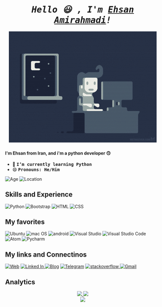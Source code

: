 <h1 align='center'><i><samp> Hello 😃 , I'm <a href='https://zil.ink/ehsanamirahmadi/'>Ehsan Amirahmadi</a>!</samp></i></h1>
<h5 align='center'><img src='gif.gif'><h5>
<h4><b> I'm Ehsan from Iran, and i'm a python developer 🙃 </b></h4>

- 🌱 <b><samp>I’m currently learning Python</samp></b>
- 😄 <b><samp>Pronouns: He/Him</samp></b> 

![Age](https://img.shields.io/badge/age%20-(now%20%3A%202022)%2015%20-red?style=for-the-badge)
![Location](https://img.shields.io/badge/Location%20-Iran,Mashhad-blue?style=for-the-badge)

## Skills and Experience
![Python](https://img.shields.io/badge/Python-3776AB?style=for-the-badge&logo=Python&logoColor=white)
![Bootstrap](https://img.shields.io/badge/bootstrap-7952B3?style=for-the-badge&logo=bootstrap&logoColor=white)
![HTML](https://img.shields.io/badge/html-E34F26?style=for-the-badge&logo=HTML5&logoColor=white)
![CSS](https://img.shields.io/badge/CSS-1572B6?style=for-the-badge&logo=CSS3&logoColor=white)

## My favorites

![Ubuntu](https://img.shields.io/badge/Ubuntu-E95420?style=for-the-badge&logo=ubuntu&logoColor=white)
![mac OS](https://img.shields.io/badge/mac_OS-233858?style=for-the-badge&logo=apple&logoColor=white)
![android](https://img.shields.io/badge/android-408C3F?style=for-the-badge&logo=android&logoColor=white)
![Visual Studio](https://img.shields.io/badge/Visual_Studio-352358?style=for-the-badge&logo=VisualStudio&logoColor=white)
![Visual Studio Code](https://img.shields.io/badge/VS_Code-06487F?style=for-the-badge&logo=VisualStudiocode&logoColor=white)
![Atom](https://img.shields.io/badge/Atom-36523B?style=for-the-badge&logo=atom&logoColor=white)
![Pycharm](https://img.shields.io/badge/Pycharm-5D702D?style=for-the-badge&logo=Pycharm&logoColor=white)

<!-- <br> -->

## My links and Connectinos

<a href='https://zil.ink/ehsanamirahmadi/'>![Web](https://img.shields.io/badge/My_Linkes-405BBD?style=for-the-badge&logo=&logoColor=white)</a>
<a href='https://www.linkedin.com/in/ehsan-amirahmadi-a44a35221/'>
  ![Linked In](https://img.shields.io/badge/Linked_In-182E80?style=for-the-badge&logo=LinkedIn&logoColor=white)
</a>
<a href='https://virgool.io/@ehsanamirahmadi/'>![Blog](https://img.shields.io/badge/Blog-0D173B?style=for-the-badge&logo=&logoColor=white)</a>
<a href='https://t.me/EhsanAmirahmadi/'>![Telegram](https://img.shields.io/badge/Telegram-4C5266?style=for-the-badge&logo=Telegram&logoColor=white)</a>
<a href='https://stackoverflow.com/users/16884635/ehsan-amirahmadi/'>
  ![stackoverflow](https://img.shields.io/badge/stack_overflow-B85E12?style=for-the-badge&logo=stackoverflow&logoColor=white)
</a>
<a href='gmail'>![Gmail](https://img.shields.io/badge/Gmail-B82912?style=for-the-badge&logo=Gmail&logoColor=white)</a>


<!-- <br> -->

## Analytics
  <p align="center">
  <a href="https://github.com/EhsanAmirahmadi">
  <img height="135rem" src="https://github-readme-stats.vercel.app/api?username=EhsanAmirahmadi&hide=contribs,issues&show_icons=true&theme=tokyonight&hide_border=true"/>
  <img height="135rem" src="https://github-readme-stats-eight-theta.vercel.app/api/top-langs/?username=EhsanAmirahmadi&hide_border=true&cache_seconds=1800&layout=compact&langs_count=8&theme=tokyonight"/> 
<!--   <br/> -->
<!--   <img height="180em" src="https://github-readme-streak-stats.herokuapp.com/?user=EhsanAmirahmadi&theme=radical&hide_border=true&background=1a1b27"/> -->
  <br/>
  <img height="145rem" src="https://github-profile-trophy.vercel.app/?username=EhsanAmirahmadi&margin-w=10&no-frame=true&row=1&theme=tokyonight"/>
  </a>
</p>
  
  
  
  
<!-- <div style='display: flex;'>
  <a href="https://github.com/EhsanAmirahmadi/">
    <img align="center" src="https://github-readme-stats.vercel.app/api/top-langs/?username=EhsanAmirahmadi&theme=tokyonight" />
  </a>
<br>
<br>
  
  
![Anurag's GitHub stats](https://github-readme-stats.vercel.app/api?username=EhsanAmirahmadi&show_icons=true&theme=tokyonight) -->
  

<!-- <div align='center'>
  <img src='Pycharm.png' with='55rem' height='55rem'>
  <img src='Visual studio code.png' with='55rem' height='55rem'>
  <img src='Visual Studio.png' with='55rem' height='55rem'>
  <img src='Atom.png' with='55rem' height='55rem'>
  <img src='mac os.png' with='55rem' height='55rem'>
  <img src='ubuntu.png' with='55rem' height='55rem'>
  <img src='andorid.png' with='45rem' height='45rem'>
</div> -->
<!-- [<img src='https://cdn.jsdelivr.net/npm/simple-icons@3.0.1/icons/github.svg' alt='github' height='40'>](https://github.com/https://github.com/EhsanAmirahmadi)
[<img src='https://cdn.jsdelivr.net/npm/simple-icons@3.0.1/icons/linkedin.svg' alt='linkedin' height='40'>](https://www.linkedin.com/in/https://www.linkedin.com/in/ehsan-amirahmadi-a44a35221/) 
[<img src='https://cdn.jsdelivr.net/npm/simple-icons@3.0.1/icons/icloud.svg' alt='website' height='40'>](https://zil.ink/ehsanamirahmadi)
[<img src='https://cdn.jsdelivr.net/npm/simple-icons@3.0.1/icons/google.svg' alt='google' height='40'>](https://virgool.io/@ehsanamirahmadi) 
[<img src='https://cdn.jsdelivr.net/npm/simple-icons@3.0.1/icons/telegram.svg' alt='telegram' height='40'>](https://t.me/EhsanAmirahmadi)
[<img src='https://cdn.jsdelivr.net/npm/simple-icons@3.0.1/icons/stackoverflow.svg' alt='stackoverflow' height='40'>](https://stackoverflow.com/users/16884635/ehsan-amirahmadi)   -->
<!-- [<img src='Web.webp' alt='website' with='45rem' height='45rem'>](https://zil.ink/ehsanamirahmadi)
[<img src='linkedin.webp' alt='linkedin' with='45rem' height='45rem'>](https://www.linkedin.com/in/ehsan-amirahmadi-a44a35221/) 
[<img src='virgool.png' alt='virgool' with='45rem' height='45rem'>](https://virgool.io/@ehsanamirahmadi) 
[<img src='Telegram.webp' alt='telegram' with='45rem' height='45rem'>](https://t.me/EhsanAmirahmadi)
[<img src='stackoverflow.png' alt='stackoverflow' with='50rem' height='50rem'>](https://stackoverflow.com/users/16884635/ehsan-amirahmadi)   -->
<!-- [<img src='Gmail.webp' alt='gmail' height='40'>]() -->
<br>
